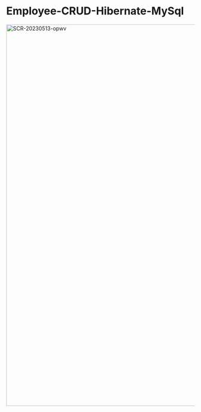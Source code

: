 # Employee-CRUD-Hibernate-MySql


<img width="1018" alt="SCR-20230513-opwv" src="https://github.com/TheElementOFLif3/Employee-CRUD-Hibernate-MySql/assets/116418444/11ab3e57-4853-456d-812d-1e63b469e408">
